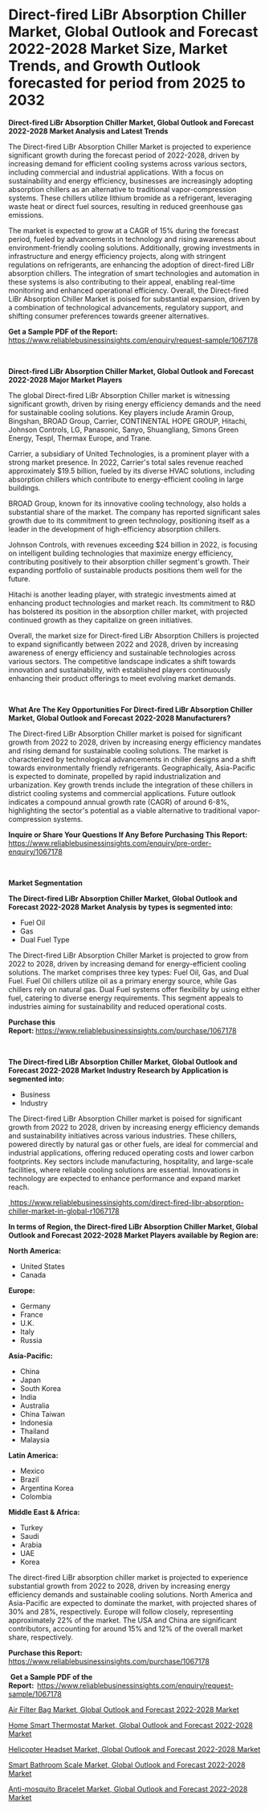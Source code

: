 <p><h1>Direct-fired LiBr Absorption Chiller Market, Global Outlook and Forecast 2022-2028 Market Size, Market Trends, and Growth Outlook forecasted for period from 2025 to 2032</h1></p><p><strong>Direct-fired LiBr Absorption Chiller Market, Global Outlook and Forecast 2022-2028 Market Analysis and Latest Trends</strong></p>
<p><p>The Direct-fired LiBr Absorption Chiller Market is projected to experience significant growth during the forecast period of 2022-2028, driven by increasing demand for efficient cooling systems across various sectors, including commercial and industrial applications. With a focus on sustainability and energy efficiency, businesses are increasingly adopting absorption chillers as an alternative to traditional vapor-compression systems. These chillers utilize lithium bromide as a refrigerant, leveraging waste heat or direct fuel sources, resulting in reduced greenhouse gas emissions.</p><p>The market is expected to grow at a CAGR of 15% during the forecast period, fueled by advancements in technology and rising awareness about environment-friendly cooling solutions. Additionally, growing investments in infrastructure and energy efficiency projects, along with stringent regulations on refrigerants, are enhancing the adoption of direct-fired LiBr absorption chillers. The integration of smart technologies and automation in these systems is also contributing to their appeal, enabling real-time monitoring and enhanced operational efficiency. Overall, the Direct-fired LiBr Absorption Chiller Market is poised for substantial expansion, driven by a combination of technological advancements, regulatory support, and shifting consumer preferences towards greener alternatives.</p></p>
<p><strong>Get a Sample PDF of the Report:&nbsp;</strong> <a href="https://www.reliablebusinessinsights.com/enquiry/request-sample/1067178?utm_campaign=113&utm_medium=2&utm_source=Github&utm_content=ia&utm_term=21032025&utm_id=direct-fired-libr-absorption-chiller-market-global-outlook-and-forecast-2022-2028">https://www.reliablebusinessinsights.com/enquiry/request-sample/1067178</a></p>
<p>&nbsp;</p>
<p><strong>Direct-fired LiBr Absorption Chiller Market, Global Outlook and Forecast 2022-2028 Major Market Players</strong></p>
<p><p>The global Direct-fired LiBr Absorption Chiller market is witnessing significant growth, driven by rising energy efficiency demands and the need for sustainable cooling solutions. Key players include Aramin Group, Bingshan, BROAD Group, Carrier, CONTINENTAL HOPE GROUP, Hitachi, Johnson Controls, LG, Panasonic, Sanyo, Shuangliang, Simons Green Energy, Tespl, Thermax Europe, and Trane.</p><p>Carrier, a subsidiary of United Technologies, is a prominent player with a strong market presence. In 2022, Carrier's total sales revenue reached approximately $19.5 billion, fueled by its diverse HVAC solutions, including absorption chillers which contribute to energy-efficient cooling in large buildings.</p><p>BROAD Group, known for its innovative cooling technology, also holds a substantial share of the market. The company has reported significant sales growth due to its commitment to green technology, positioning itself as a leader in the development of high-efficiency absorption chillers.</p><p>Johnson Controls, with revenues exceeding $24 billion in 2022, is focusing on intelligent building technologies that maximize energy efficiency, contributing positively to their absorption chiller segment's growth. Their expanding portfolio of sustainable products positions them well for the future.</p><p>Hitachi is another leading player, with strategic investments aimed at enhancing product technologies and market reach. Its commitment to R&D has bolstered its position in the absorption chiller market, with projected continued growth as they capitalize on green initiatives.</p><p>Overall, the market size for Direct-fired LiBr Absorption Chillers is projected to expand significantly between 2022 and 2028, driven by increasing awareness of energy efficiency and sustainable technologies across various sectors. The competitive landscape indicates a shift towards innovation and sustainability, with established players continuously enhancing their product offerings to meet evolving market demands.</p></p>
<p>&nbsp;</p>
<p><strong>What Are The Key Opportunities For Direct-fired LiBr Absorption Chiller Market, Global Outlook and Forecast 2022-2028 Manufacturers?</strong></p>
<p><p>The Direct-fired LiBr Absorption Chiller market is poised for significant growth from 2022 to 2028, driven by increasing energy efficiency mandates and rising demand for sustainable cooling solutions. The market is characterized by technological advancements in chiller designs and a shift towards environmentally friendly refrigerants. Geographically, Asia-Pacific is expected to dominate, propelled by rapid industrialization and urbanization. Key growth trends include the integration of these chillers in district cooling systems and commercial applications. Future outlook indicates a compound annual growth rate (CAGR) of around 6-8%, highlighting the sector's potential as a viable alternative to traditional vapor-compression systems.</p></p>
<p><strong>Inquire or Share Your Questions If Any Before Purchasing This Report:</strong> <a href="https://www.reliablebusinessinsights.com/enquiry/pre-order-enquiry/1067178?utm_campaign=113&utm_medium=2&utm_source=Github&utm_content=ia&utm_term=21032025&utm_id=direct-fired-libr-absorption-chiller-market-global-outlook-and-forecast-2022-2028">https://www.reliablebusinessinsights.com/enquiry/pre-order-enquiry/1067178</a></p>
<p>&nbsp;</p>
<p><strong>Market Segmentation</strong></p>
<p><strong>The Direct-fired LiBr Absorption Chiller Market, Global Outlook and Forecast 2022-2028 Market Analysis by types is segmented into:</strong></p>
<p><ul><li>Fuel Oil</li><li>Gas</li><li>Dual Fuel Type</li></ul></p>
<p><p>The Direct-fired LiBr Absorption Chiller Market is projected to grow from 2022 to 2028, driven by increasing demand for energy-efficient cooling solutions. The market comprises three key types: Fuel Oil, Gas, and Dual Fuel. Fuel Oil chillers utilize oil as a primary energy source, while Gas chillers rely on natural gas. Dual Fuel systems offer flexibility by using either fuel, catering to diverse energy requirements. This segment appeals to industries aiming for sustainability and reduced operational costs.</p></p>
<p><strong>Purchase this Report:&nbsp;</strong><a href="https://www.reliablebusinessinsights.com/purchase/1067178?utm_campaign=113&utm_medium=2&utm_source=Github&utm_content=ia&utm_term=21032025&utm_id=direct-fired-libr-absorption-chiller-market-global-outlook-and-forecast-2022-2028">https://www.reliablebusinessinsights.com/purchase/1067178</a></p>
<p>&nbsp;</p>
<p><strong>The Direct-fired LiBr Absorption Chiller Market, Global Outlook and Forecast 2022-2028 Market Industry Research by Application is segmented into:</strong></p>
<p><ul><li>Business</li><li>Industry</li></ul></p>
<p><p>The Direct-fired LiBr Absorption Chiller market is poised for significant growth from 2022 to 2028, driven by increasing energy efficiency demands and sustainability initiatives across various industries. These chillers, powered directly by natural gas or other fuels, are ideal for commercial and industrial applications, offering reduced operating costs and lower carbon footprints. Key sectors include manufacturing, hospitality, and large-scale facilities, where reliable cooling solutions are essential. Innovations in technology are expected to enhance performance and expand market reach.</p></p>
<p><a href="https://www.reliablebusinessinsights.com/direct-fired-libr-absorption-chiller-market-in-global-r1067178?utm_campaign=113&utm_medium=2&utm_source=Github&utm_content=ia&utm_term=21032025&utm_id=direct-fired-libr-absorption-chiller-market-global-outlook-and-forecast-2022-2028">&nbsp;https://www.reliablebusinessinsights.com/direct-fired-libr-absorption-chiller-market-in-global-r1067178</a></p>
<p><strong>In terms of Region, the Direct-fired LiBr Absorption Chiller Market, Global Outlook and Forecast 2022-2028 Market Players available by Region are:</strong></p>
<p>
    <p> <strong> North America: </strong>
        <ul>
            <li>United States</li>
            <li>Canada</li>
        </ul>
        </p> 
    <p> <strong> Europe: </strong>
        <ul>
            <li>Germany</li>
            <li>France</li>
            <li>U.K.</li>
            <li>Italy</li>
            <li>Russia</li>
        </ul>
        </p> 
    <p> <strong> Asia-Pacific: </strong>
        <ul>
            <li>China</li>
            <li>Japan</li>
            <li>South Korea</li>
            <li>India</li>
            <li>Australia</li>
            <li>China Taiwan</li>
            <li>Indonesia</li>
            <li>Thailand</li>
            <li>Malaysia</li>
        </ul>
        </p> 
    <p> <strong> Latin America: </strong>
        <ul>
            <li>Mexico</li>
            <li>Brazil</li>
            <li>Argentina Korea</li>
            <li>Colombia</li>
        </ul>
        </p> 
    <p> <strong> Middle East & Africa: </strong>
        <ul>
            <li>Turkey</li>
            <li>Saudi</li>
            <li>Arabia</li>
            <li>UAE</li>
            <li>Korea</li>
        </ul>
    </p>
    </p>
<p><p>The direct-fired LiBr absorption chiller market is projected to experience substantial growth from 2022 to 2028, driven by increasing energy efficiency demands and sustainable cooling solutions. North America and Asia-Pacific are expected to dominate the market, with projected shares of 30% and 28%, respectively. Europe will follow closely, representing approximately 22% of the market. The USA and China are significant contributors, accounting for around 15% and 12% of the overall market share, respectively.</p></p>
<p><strong>Purchase this Report: </strong><a href="https://www.reliablebusinessinsights.com/purchase/1067178?utm_campaign=113&utm_medium=2&utm_source=Github&utm_content=ia&utm_term=21032025&utm_id=direct-fired-libr-absorption-chiller-market-global-outlook-and-forecast-2022-2028">https://www.reliablebusinessinsights.com/purchase/1067178</a></p>
<p>&nbsp;<strong>Get a Sample PDF of the Report:&nbsp;&nbsp;</strong><a href="https://www.reliablebusinessinsights.com/enquiry/request-sample/1067178?utm_campaign=113&utm_medium=2&utm_source=Github&utm_content=ia&utm_term=21032025&utm_id=direct-fired-libr-absorption-chiller-market-global-outlook-and-forecast-2022-2028">https://www.reliablebusinessinsights.com/enquiry/request-sample/1067178</a></p>
<p><strong></strong></p>
<p><p><a href="https://github.com/dusektwinec3/Market-Research-Report-List-1/blob/main/air-filter-bag-market-global-outlook-and-forecast-2022-2028-market.md?utm_campaign=113&utm_medium=2&utm_source=Github&utm_content=ia&utm_term=21032025&utm_id=direct-fired-libr-absorption-chiller-market-global-outlook-and-forecast-2022-2028">Air Filter Bag Market, Global Outlook and Forecast 2022-2028 Market</a></p><p><a href="https://github.com/elceryaneik/Market-Research-Report-List-1/blob/main/home-smart-thermostat-market-global-outlook-and-forecast-2022-2028-market.md?utm_campaign=113&utm_medium=2&utm_source=Github&utm_content=ia&utm_term=21032025&utm_id=direct-fired-libr-absorption-chiller-market-global-outlook-and-forecast-2022-2028">Home Smart Thermostat Market, Global Outlook and Forecast 2022-2028 Market</a></p><p><a href="https://github.com/jullselai/Market-Research-Report-List-1/blob/main/helicopter-headset-market-global-outlook-and-forecast-2022-2028-market.md?utm_campaign=113&utm_medium=2&utm_source=Github&utm_content=ia&utm_term=21032025&utm_id=direct-fired-libr-absorption-chiller-market-global-outlook-and-forecast-2022-2028">Helicopter Headset Market, Global Outlook and Forecast 2022-2028 Market</a></p><p><a href="https://github.com/sukeldrage0g/Market-Research-Report-List-1/blob/main/smart-bathroom-scale-market-global-outlook-and-forecast-2022-2028-market.md?utm_campaign=113&utm_medium=2&utm_source=Github&utm_content=ia&utm_term=21032025&utm_id=direct-fired-libr-absorption-chiller-market-global-outlook-and-forecast-2022-2028">Smart Bathroom Scale Market, Global Outlook and Forecast 2022-2028 Market</a></p><p><a href="https://github.com/luhleickov/Market-Research-Report-List-1/blob/main/anti-mosquito-bracelet-market-global-outlook-and-forecast-2022-2028-market.md?utm_campaign=113&utm_medium=2&utm_source=Github&utm_content=ia&utm_term=21032025&utm_id=direct-fired-libr-absorption-chiller-market-global-outlook-and-forecast-2022-2028">Anti-mosquito Bracelet Market, Global Outlook and Forecast 2022-2028 Market</a></p></p>